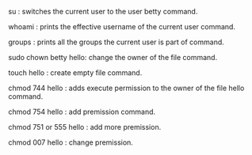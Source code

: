  su : switches the current user to the user betty command.

whoami : prints the effective username of the current user command.

groups : prints all the groups the current user is part of command.

sudo chown betty hello: change the owner of the file command.

touch hello : create empty file command.

chmod 744 hello : adds execute permission to the owner of the file hello command.

chmod 754 hello : add premission command.

chmod 751 or 555 hello : add more premission.

chmod 007 hello : change premission.


